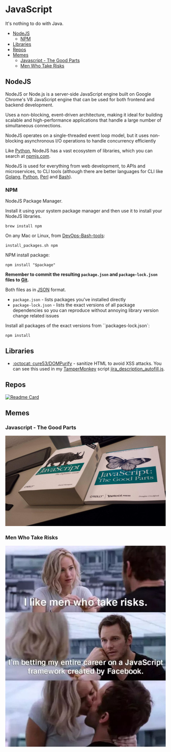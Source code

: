 # JavaScript

It's nothing to do with Java.

<!-- INDEX_START -->

- [NodeJS](#nodejs)
  - [NPM](#npm)
- [Libraries](#libraries)
- [Repos](#repos)
- [Memes](#memes)
  - [Javascript - The Good Parts](#javascript---the-good-parts)
  - [Men Who Take Risks](#men-who-take-risks)

<!-- INDEX_END -->

## NodeJS

NodeJS or Node.js is a server-side JavaScript engine built on Google Chrome's V8 JavaScript engine
that can be used for both frontend and backend development.

Uses a non-blocking, event-driven architecture, making it ideal for building scalable and high-performance applications
that handle a large number of simultaneous connections.

NodeJS operates on a single-threaded event loop model, but it uses non-blocking asynchronous I/O operations to handle concurrency efficiently

Like [Python](python.md), NodeJS has a vast ecosystem of libraries, which you can search at
[npmjs.com](https://www.npmjs.com/).

NodeJS is used for everything from web development, to APIs and microservices, to CLI tools
(although there are better languages for CLI like [Golang](go.md), [Python](python.md), [Perl](perl.md) and [Bash](bash.md)).

### NPM

NodeJS Package Manager.

Install it using your system package manager and then use it to install your NodeJS libraries.

```shell
brew install npm
```

On any Mac or Linux, from [DevOps-Bash-tools](devops-bash-tools.md):

```shell
install_packages.sh npm
```

NPM install package:

```shell
npm install "$package"
```

**Remember to commit the resulting `package.json` and `package-lock.json` files to [Git](git.md).**

Both files as in [JSON](json.md) format.

- `package.json` - lists packages you've installed directly
- `package-lock.json` - lists the exact versions of all package dependencies so you can reproduce without annoying
  library version change related issues

Install all packages of the exact versions from ``packages-lock.json`:

```shell
npm install
```

## Libraries

- [:octocat: cure53/DOMPurify](https://github.com/cure53/DOMPurify) - sanitize HTML to avoid XSS attacks.
  You can see this used in my [TamperMonkey](tampermonkey.md) script
  [jira_description_autofill.js](https://github.com/HariSekhon/TamperMonkey/blob/main/jira_description_autofill.js).

## Repos

[![Readme Card](https://github-readme-stats.vercel.app/api/pin/?username=HariSekhon&repo=TamperMonkey&theme=ambient_gradient&description_lines_count=3)](https://github.com/HariSekhon/TamperMonkey)

## Memes

### Javascript - The Good Parts

![Javascript the Good Parts](images/javascript_the_good_parts.jpg)

### Men Who Take Risks

![Men Who Take Risks](images/men_who_take_risks_javascript_framework_written_by_facebook.jpeg)
